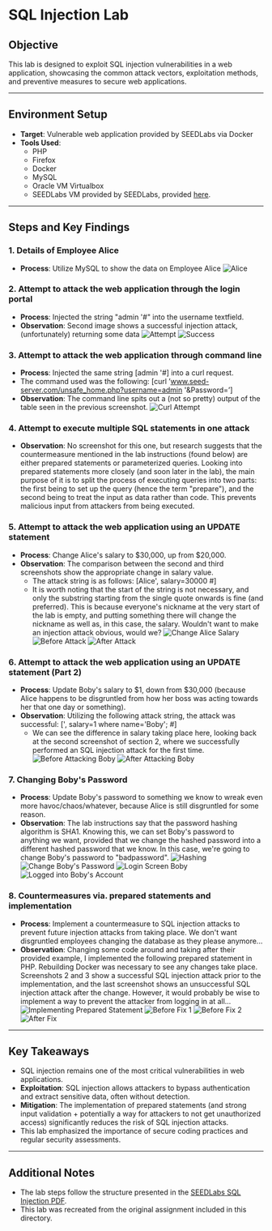 # SQL Injection Lab

## Objective

This lab is designed to exploit SQL injection vulnerabilities in a web application, showcasing the common attack vectors, exploitation methods, and preventive measures to secure web applications.

---

## Environment Setup

- **Target**: Vulnerable web application provided by SEEDLabs via Docker
- **Tools Used**:
  - PHP
  - Firefox
  - Docker
  - MySQL
  - Oracle VM Virtualbox
  - SEEDLabs VM provided by SEEDLabs, provided [here](https://seedsecuritylabs.org/labsetup.html).

---

## Steps and Key Findings

### 1. Details of Employee Alice
- **Process**: Utilize MySQL to show the data on Employee Alice
  ![Alice](images/alice.png)

### 2. Attempt to attack the web application through the login portal
- **Process**: Injected the string "admin '#" into the username textfield.
- **Observation**: Second image shows a successful injection attack, (unfortunately) returning some data
  ![Attempt](images/sqlinjectionattempt.png)
  ![Success](images/sqlinjectionsuccess.png)

### 3. Attempt to attack the web application through command line
- **Process**: Injected the same string [admin '#] into a curl request. 
- The command used was the following: [curl ’www.seed-server.com/unsafe_home.php?username=admin '&Password=’]
- **Observation**: The command line spits out a (not so pretty) output of the table seen in the previous screenshot.
  ![Curl Attempt](images/curl.png)

### 4. Attempt to execute multiple SQL statements in one attack
- **Observation**: No screenshot for this one, but research suggests that the countermeasure mentioned in the lab instructions (found below) are either prepared statements or parameterized queries. Looking into prepared statements more closely (and soon later in the lab), the main purpose of it is to split the process of executing queries into two parts: the first being to set up the query (hence the term "prepare"), and the second being to treat the input as data rather than code. This prevents malicious input from attackers from being executed.

### 5. Attempt to attack the web application using an UPDATE statement
- **Process**: Change Alice's salary to $30,000, up from $20,000.
- **Observation**: The comparison between the second and third screenshots show the appropriate change in salary value.
  - The attack string is as follows: [Alice', salary=30000 #]
  - It is worth noting that the start of the string is not necessary, and only the substring starting from the single quote onwards is fine (and preferred). This is because everyone's nickname at the very start of the lab is empty, and putting something there will change the nickname as well as, in this case, the salary. Wouldn't want to make an injection attack obvious, would we?
  ![Change Alice Salary](images/alicesalaryattack.png)
  ![Before Attack](images/beforeupdatealice.png)
  ![After Attack](images/afterupdatealice.png)

### 6. Attempt to attack the web application using an UPDATE statement (Part 2)
- **Process**: Update Boby's salary to $1, down from $30,000 (because Alice happens to be disgruntled from how her boss was acting towards her that one day or something).
- **Observation**: Utilizing the following attack string, the attack was successful: [', salary=1 where name='Boby'; #]
  - We can see the difference in salary taking place here, looking back at the second screenshot of section 2, where we successfully performed an SQL injection attack for the first time.
  ![Before Attacking Boby](images/beforeattackboby.png)
  ![After Attacking Boby](images/afterattackboby.png)

### 7. Changing Boby's Password
- **Process**: Update Boby's password to something we know to wreak even more havoc/chaos/whatever, because Alice is still disgruntled for some reason.
- **Observation**: The lab instructions say that the password hashing algorithm is SHA1. Knowing this, we can set Boby's password to anything we want, provided that we change the hashed password into a different hashed password that we know. In this case, we're going to change Boby's password to "badpassword".
  ![Hashing](images/sha1sum.png)
  ![Change Boby's Password](images/changebobypassword.png)
  ![Login Screen Boby](images/bobybadpassword.png)
  ![Logged into Boby's Account](images/loginboby.png)

### 8. Countermeasures via. prepared statements and implementation
- **Process**: Implement a countermeasure to SQL injection attacks to prevent future injection attacks from taking place. We don't want disgruntled employees changing the database as they please anymore...
- **Observation**: Changing some code around and taking after their provided example, I implemented the following prepared statement in PHP. Rebuilding Docker was necessary to see any changes take place. Screenshots 2 and 3 show a successful SQL injection attack prior to the implementation, and the last screenshot shows an unsuccessful SQL injection attack after the change. However, it would probably be wise to implement a way to prevent the attacker from logging in at all...
  ![Implementing Prepared Statement](images/fixunsafe.png)
  ![Before Fix 1](images/beforefix.png)
  ![Before Fix 2](images/beforefix2.png)
  ![After Fix](images/afterfix.png)


---

## Key Takeaways

- SQL injection remains one of the most critical vulnerabilities in web applications.
- **Exploitation**: SQL injection allows attackers to bypass authentication and extract sensitive data, often without detection.
- **Mitigation**: The implementation of prepared statements (and strong input validation + potentially a way for attackers to not get unauthorized access) significantly reduces the risk of SQL injection attacks.
- This lab emphasized the importance of secure coding practices and regular security assessments.

---

## Additional Notes

- The lab steps follow the structure presented in the [SEEDLabs SQL Injection PDF](https://seedsecuritylabs.org/Labs_20.04/Files/Web_SQL_Injection/Web_SQL_Injection.pdf).
- This lab was recreated from the original assignment included in this directory.
